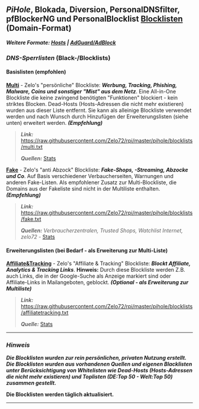 
## *PiHole*, Blokada, Diversion, PersonalDNSfilter, pfBlockerNG und PersonalBlocklist [Blocklisten](https://github.com/Zelo72/rpi/tree/master/pihole/blocklists) (Domain-Format)
***Weitere Formate: [Hosts](https://github.com/Zelo72/hosts) | [AdGuard/AdBlock](https://github.com/Zelo72/adguard)***

### ***DNS-Sperrlisten*** (Black-/Blocklists)

#### Basislisten (empfohlen)

[**Multi**](https://raw.githubusercontent.com/Zelo72/rpi/master/pihole/blocklists/multi.txt) - Zelo's "persönliche" Blockliste: ***Werbung, Tracking, Phishing, Malware, Coins und sonstiger "Mist" aus dem Netz***. Eine All-in-One Blockliste die keine zwingend benötigten "Funktionen" blockiert - kein striktes Blocken. Dead-Hosts (Hosts-Adressen die nicht mehr existieren) wurden aus dieser Liste entfernt. Sie kann als alleinige Blockliste verwendet werden und nach Wunsch durch Hinzufügen der Erweiterungslisten (siehe unten) erweitert werden. ***(Empfehlung)***  

> ***Link:***
> https://raw.githubusercontent.com/Zelo72/rpi/master/pihole/blocklists/multi.txt
> 
> ***Quellen:*** [Stats](https://github.com/Zelo72/rpi/blob/master/pihole/blocklists/multi.stats)

[**Fake**](https://raw.githubusercontent.com/Zelo72/rpi/master/pihole/blocklists/fake.txt) - Zelo's "anti Abzock" Blockliste: ***Fake-Shops, -Streaming, Abzocke und Co***. Auf Basis verschiedener Verbaucherseiten, Warnungen und anderen Fake-Listen. Als empfohlener Zusatz zur Multi-Blockliste, die Domains aus der Fakeliste sind nicht in der Multiliste enthalten. ***(Empfehlung)***  

> ***Link:*** https://raw.githubusercontent.com/Zelo72/rpi/master/pihole/blocklists/fake.txt
> 
> ***Quellen:*** *Verbraucherzentralen, Trusted Shops, Watchlist Internet, zelo72* - [Stats](https://github.com/Zelo72/rpi/blob/master/pihole/blocklists/fake.stats)

#### Erweiterungslisten (bei Bedarf - als Erweiterung zur Multi-Liste)

[**Affiliate&Tracking**](https://raw.githubusercontent.com/Zelo72/rpi/master/pihole/blocklists/affiliatetracking.txt) - Zelo's "Affiliate & Tracking" Blockliste: ***Blockt Affiliate, Analytics & Tracking Links***.  **Hinweis:** Durch diese Blockliste werden Z.B. auch Links, die in der Google-Suche als Anzeige markiert sind oder Affiliate-Links in Mailangeboten, geblockt. ***(Optional - als Erweiterung zur Multiliste)***  

> ***Link:*** https://raw.githubusercontent.com/Zelo72/rpi/master/pihole/blocklists/affiliatetracking.txt
> 
> ***Quelle:*** [Stats](https://github.com/Zelo72/rpi/blob/master/pihole/blocklists/affiliatetracking.stats)

---

### ***Hinweis***

***Die Blocklisten wurden zur rein persönlichen, privaten Nutzung erstellt. Die Blocklisten wurden aus vorhandenen Quellen und eigenen Blacklisten unter Berücksichtigung von Whitelisten wie Dead-Hosts (Hosts-Adressen die nicht mehr existieren) und Toplisten (DE:Top 50 - Welt:Top 50) zusammen gestellt.***

**Die Blocklisten werden täglich aktualisiert.**

---






